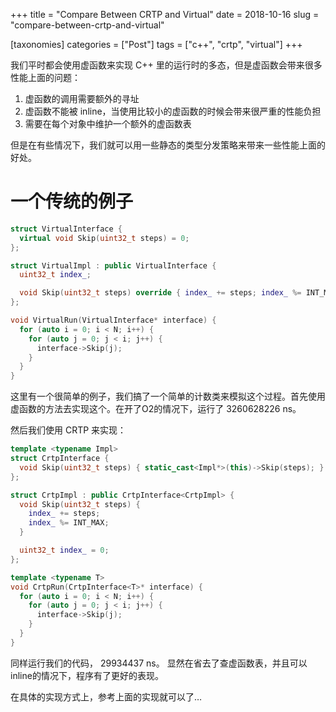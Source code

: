 +++
title = "Compare Between CRTP and Virtual"
date = 2018-10-16
slug = "compare-between-crtp-and-virtual"

[taxonomies]
categories = ["Post"]
tags = ["c++", "crtp", "virtual"]
+++

我们平时都会使用虚函数来实现 C++ 里的运行时的多态，但是虚函数会带来很多性能上面的问题：
1. 虚函数的调用需要额外的寻址
2. 虚函数不能被 inline，当使用比较小的虚函数的时候会带来很严重的性能负担
3. 需要在每个对象中维护一个额外的虚函数表

但是在有些情况下，我们就可以用一些静态的类型分发策略来带来一些性能上面的好处。

# 一个传统的例子
```c++
struct VirtualInterface {
  virtual void Skip(uint32_t steps) = 0;
};

struct VirtualImpl : public VirtualInterface {
  uint32_t index_;

  void Skip(uint32_t steps) override { index_ += steps; index_ %= INT_MAX; }
};

void VirtualRun(VirtualInterface* interface) {
  for (auto i = 0; i < N; i++) {
    for (auto j = 0; j < i; j++) {
      interface->Skip(j);
    }
  }
}
```
这里有一个很简单的例子，我们搞了一个简单的计数类来模拟这个过程。首先使用虚函数的方法去实现这个。在开了O2的情况下，运行了 3260628226 ns。

然后我们使用 CRTP 来实现：
```c++
template <typename Impl>
struct CrtpInterface {
  void Skip(uint32_t steps) { static_cast<Impl*>(this)->Skip(steps); }
};

struct CrtpImpl : public CrtpInterface<CrtpImpl> {
  void Skip(uint32_t steps) {
    index_ += steps;
    index_ %= INT_MAX;
  }

  uint32_t index_ = 0;
};

template <typename T>
void CrtpRun(CrtpInterface<T>* interface) {
  for (auto i = 0; i < N; i++) {
    for (auto j = 0; j < i; j++) {
      interface->Skip(j);
    }
  }
}
```
同样运行我们的代码， 29934437 ns。
显然在省去了查虚函数表，并且可以inline的情况下，程序有了更好的表现。

在具体的实现方式上，参考上面的实现就可以了…
